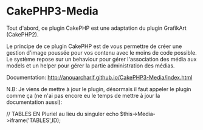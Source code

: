 # CakePHP3-Media

Tout d'abord, ce plugin CakePHP est une adaptation du plugin GrafikArt (CakePHP2).

Le principe de ce plugin CakePHP est de vous permettre de créer une gestion d'image poussée pour vos contenu avec le moins de code possible. Le système repose sur un behaviour pour gérer l'association des média aux models et un helper pour gérer la partie administration des médias.

Documentation: http://anouarcharif.github.io/CakePHP3-Media/index.html

N.B: Je viens de mettre à jour le plugin, désormais il faut appeler le plugin comme ça (ne n'ai pas encore eu le temps de mettre à jour la documentation aussi):

// TABLES EN Pluriel au lieu du singuler
echo $this->Media->iframe('TABLES',ID); 
